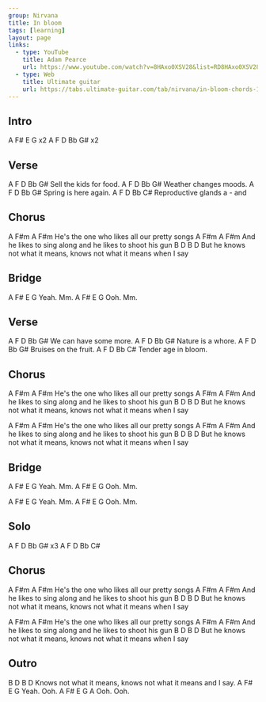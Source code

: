 ```yaml
---
group: Nirvana
title: In bloom
tags: [learning]
layout: page
links:
  - type: YouTube
    title: Adam Pearce
    url: https://www.youtube.com/watch?v=8HAxo0XSV28&list=RD8HAxo0XSV28&start_radio=1&ab_channel=AdamPearceMusic
  - type: Web
    title: Ultimate guitar
    url: https://tabs.ultimate-guitar.com/tab/nirvana/in-bloom-chords-1171571
---
```


## Intro

A  F#   E  G    x2
A   F   D   Bb G# x2

## Verse

A        F        D      Bb  G#
Sell the kids for food.
A       F       D       Bb  G#
Weather changes moods.
A         F     D       Bb  G#
Spring is here again.
A    F       D      Bb  C#
Reproductive glands a - and

## Chorus

A        F#m           A              F#m
He's the one who likes all our pretty songs
       A              F#m         A                  F#m
And he likes to sing along and he likes to shoot his gun
       B                 D      B                 D
But he knows not what it means, knows not what it means when I say

## Bridge

A  F#  E  G
Yeah.  Mm.
A  F#  E  G
Ooh.   Mm.

## Verse

A        F        D      Bb  G#
We can have some more.
A       F       D       Bb  G#
Nature is a whore.
A         F     D       Bb  G#
Bruises on the fruit.
A      F       D      Bb  C#
Tender age in bloom.

## Chorus

A        F#m           A              F#m
He's the one who likes all our pretty songs
       A              F#m         A                  F#m
And he likes to sing along and he likes to shoot his gun
       B                 D      B                 D
But he knows not what it means, knows not what it means when I say

A        F#m           A              F#m
He's the one who likes all our pretty songs
       A              F#m         A                  F#m
And he likes to sing along and he likes to shoot his gun
       B                 D      B                 D
But he knows not what it means, knows not what it means when I say

## Bridge

A  F#  E  G
Yeah.  Mm.
A  F#  E  G
Ooh.   Mm.

A  F#  E  G
Yeah.  Mm.
A  F#  E  G
Ooh.   Mm.

## Solo

A   F   D   Bb G# x3
A   F   D   Bb C#

## Chorus

A        F#m           A              F#m
He's the one who likes all our pretty songs
       A              F#m         A                  F#m
And he likes to sing along and he likes to shoot his gun
       B                 D      B                 D
But he knows not what it means, knows not what it means when I say

A        F#m           A              F#m
He's the one who likes all our pretty songs
       A              F#m         A                  F#m
And he likes to sing along and he likes to shoot his gun
       B                 D      B                 D
But he knows not what it means, knows not what it means when I say

## Outro

B                 D      B                 D
Knows not what it means, knows not what it means and I say.
A  F#  E  G
Yeah.  Ooh.
A F#   E  G      A
Ooh.   Ooh.
